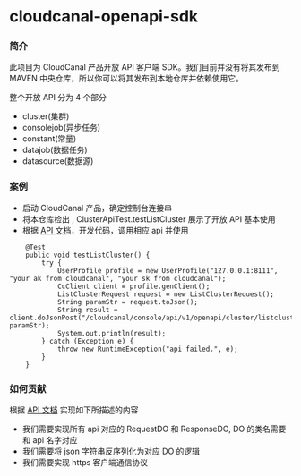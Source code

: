 # cloudcanal-openapi-sdk


### 简介

此项目为 CloudCanal 产品开放 API 客户端 SDK。我们目前并没有将其发布到 MAVEN 中央仓库，所以你可以将其发布到本地仓库并依赖使用它。

整个开放 API 分为 4 个部分
- cluster(集群)
- consolejob(异步任务)
- constant(常量)
- datajob(数据任务)
- datasource(数据源)

### 案例

- 启动 CloudCanal 产品，确定控制台连接串
- 将本仓库检出 , ClusterApiTest.testListCluster 展示了开放 API 基本使用
- 根据 [API 文档](https://doc.clougence.com/docs/en/api_constant_cachevalueformats)，开发代码，调用相应 api 并使用

```
    @Test
    public void testListCluster() {
        try {
            UserProfile profile = new UserProfile("127.0.0.1:8111", "your ak from cloudcanal", "your sk from cloudcanal");
            CcClient client = profile.genClient();
            ListClusterRequest request = new ListClusterRequest();
            String paramStr = request.toJson();
            String result = client.doJsonPost("/cloudcanal/console/api/v1/openapi/cluster/listclusters", paramStr);
            System.out.println(result);
        } catch (Exception e) {
            throw new RuntimeException("api failed.", e);
        }
    }
```

### 如何贡献

根据 [API 文档](https://doc.clougence.com/docs/en/api_constant_cachevalueformats) 实现如下所描述的内容

- 我们需要实现所有 api 对应的 RequestDO 和 ResponseDO, DO 的类名需要和 api 名字对应
- 我们需要将 json 字符串反序列化为对应 DO 的逻辑
- 我们需要实现 https 客户端通信协议
